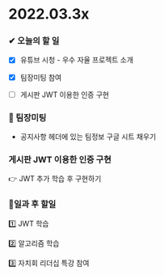 # 2022.03.3x

### ✔ 오늘의 할 일

- [x] 유튜브 시청 - 우수 자율 프로젝트 소개
- [x] 팀장미팅 참여
- [ ] 게시판 JWT 이용한 인증 구현



### 💬 팀장미팅

- 공지사항 헤더에 있는 팀정보 구글 시트 채우기



### 게시판 JWT 이용한 인증 구현

👉 JWT 추가 학습 후 구현하기



### 📂일과 후 할일

1️⃣ JWT 학습

2️⃣ 알고리즘 학습

3️⃣ 자치회 리더십 특강 참여